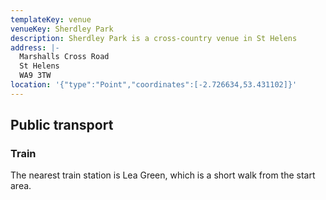 ```yaml
---
templateKey: venue
venueKey: Sherdley Park
description: Sherdley Park is a cross-country venue in St Helens
address: |-
  Marshalls Cross Road
  St Helens
  WA9 3TW
location: '{"type":"Point","coordinates":[-2.726634,53.431102]}'
---
```

## Public transport

### Train

The nearest train station is Lea Green, which is a short walk from the start area.
